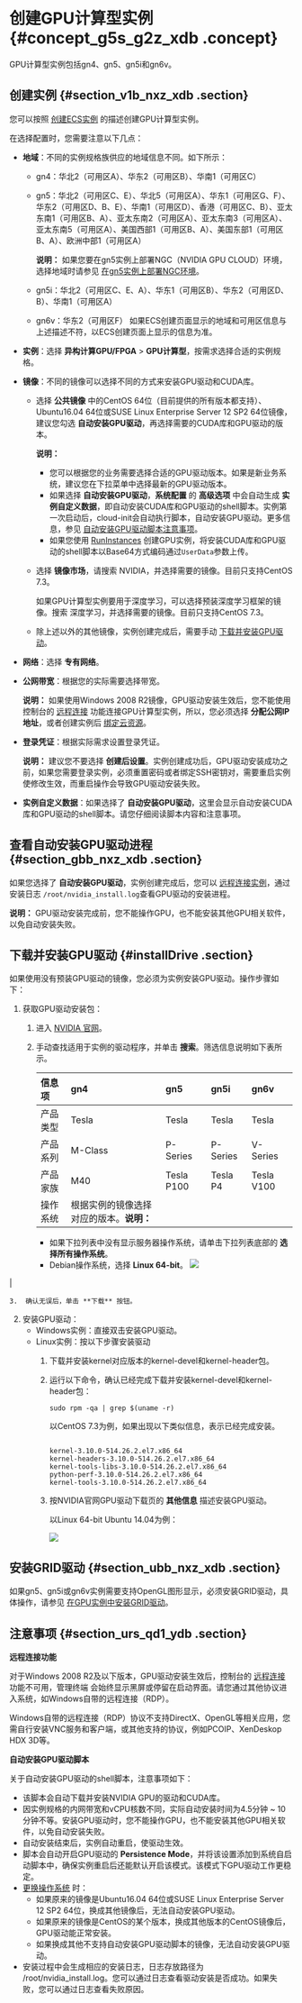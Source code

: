# 创建GPU计算型实例 {#concept_g5s_g2z_xdb .concept}

GPU计算型实例包括gn4、gn5、gn5i和gn6v。

## 创建实例 {#section_v1b_nxz_xdb .section}

您可以按照 [创建ECS实例](intl.zh-CN/用户指南/实例/创建实例/使用向导创建实例.md#) 的描述创建GPU计算型实例。

在选择配置时，您需要注意以下几点：

-   **地域**：不同的实例规格族供应的地域信息不同。如下所示：

    -   gn4：华北2（可用区A）、华东2（可用区B）、华南1（可用区C）
    -   gn5：华北2（可用区C、E）、华北5（可用区A）、华东1（可用区G、F）、华东2（可用区D、B、E）、华南1（可用区D）、香港（可用区C、B）、亚太东南1（可用区B、A）、亚太东南2（可用区A）、亚太东南3（可用区A）、亚太东南5（可用区A）、美国西部1（可用区B、A）、美国东部1（可用区B、A）、欧洲中部1（可用区A）

        **说明：** 如果您要在gn5实例上部署NGC（NVIDIA GPU CLOUD）环境，选择地域时请参见 [在gn5实例上部署NGC环境](../../../../../intl.zh-CN/最佳实践/GPU实例最佳实践/在gn5实例上部署NGC环境.md#)。

    -   gn5i：华北2（可用区C、E、A）、华东1（可用区B）、华东2（可用区D、B）、华南1（可用区A）
    -   gn6v：华东2（可用区F）
    如果ECS创建页面显示的地域和可用区信息与上述描述不符，以ECS创建页面上显示的信息为准。

-   **实例**：选择 **异构计算GPU/FPGA** \> **GPU计算型**，按需求选择合适的实例规格。
-   **镜像**：不同的镜像可以选择不同的方式来安装GPU驱动和CUDA库。
    -   选择 **公共镜像** 中的CentOS 64位（目前提供的所有版本都支持）、Ubuntu16.04 64位或SUSE Linux Enterprise Server 12 SP2 64位镜像，建议您勾选 **自动安装GPU驱动**，再选择需要的CUDA库和GPU驱动的版本。

        **说明：** 

        -   您可以根据您的业务需要选择合适的GPU驱动版本。如果是新业务系统，建议您在下拉菜单中选择最新的GPU驱动版本。
        -   如果选择 **自动安装GPU驱动**，**系统配置** 的 **高级选项** 中会自动生成 **实例自定义数据**，即自动安装CUDA库和GPU驱动的shell脚本。实例第一次启动后，cloud-init会自动执行脚本，自动安装GPU驱动。更多信息，参见 [自动安装GPU驱动脚本注意事项](#)。
        -   如果您使用 [RunInstances](../../../../../intl.zh-CN/API参考/实例/RunInstances.md#) 创建GPU实例，将安装CUDA库和GPU驱动的shell脚本以Base64方式编码通过`UserData`参数上传。
    -   选择 **镜像市场**，请搜索 NVIDIA，并选择需要的镜像。目前只支持CentOS 7.3。

        如果GPU计算型实例要用于深度学习，可以选择预装深度学习框架的镜像。搜索 深度学习，并选择需要的镜像。目前只支持CentOS 7.3。

    -   除上述以外的其他镜像，实例创建完成后，需要手动 [下载并安装GPU驱动](#)。
-   **网络**：选择 **专有网络**。
-   **公网带宽**：根据您的实际需要选择带宽。

    **说明：** 如果使用Windows 2008 R2镜像，GPU驱动安装生效后，您不能使用控制台的 [远程连接](intl.zh-CN/用户指南/连接实例/使用管理终端连接ECS实例.md#) 功能连接GPU计算型实例，所以，您必须选择 **分配公网IP地址**，或者创建实例后 [绑定云资源](../../../../../intl.zh-CN/用户指南/绑定云资源.md#)。

-   **登录凭证**：根据实际需求设置登录凭证。

    **说明：** 建议您不要选择 **创建后设置**。实例创建成功后，GPU驱动安装成功之前，如果您需要登录实例，必须重置密码或者绑定SSH密钥对，需要重启实例使修改生效，而重启操作会导致GPU驱动安装失败。

-   **实例自定义数据**：如果选择了 **自动安装GPU驱动**，这里会显示自动安装CUDA库和GPU驱动的shell脚本。请您仔细阅读脚本内容和注意事项。

## 查看自动安装GPU驱动进程 {#section_gbb_nxz_xdb .section}

如果您选择了 **自动安装GPU驱动**，实例创建完成后，您可以 [远程连接实例](intl.zh-CN/用户指南/连接实例/连接实例概述.md#)，通过安装日志 `/root/nvidia_install.log`查看GPU驱动的安装进程。

**说明：** GPU驱动安装完成前，您不能操作GPU，也不能安装其他GPU相关软件，以免自动安装失败。

## 下载并安装GPU驱动 {#installDrive .section}

如果使用没有预装GPU驱动的镜像，您必须为实例安装GPU驱动。操作步骤如下：

1.  获取GPU驱动安装包：
    1.  进入 [NVIDIA 官网](http://www.nvidia.com/Download/index.aspx?lang=cn)。
    2.  手动查找适用于实例的驱动程序，并单击 **搜索**。筛选信息说明如下表所示。

        |信息项|gn4|gn5|gn5i|gn6v|
        |:--|:--|:--|:---|:---|
        |产品类型|Tesla|Tesla|Tesla|Tesla|
        |产品系列|M-Class|P-Series|P-Series|V-Series|
        |产品家族|M40|Tesla P100|Tesla P4|Tesla V100|
        |操作系统|根据实例的镜像选择对应的版本。**说明：** 

        -   如果下拉列表中没有显示服务器操作系统，请单击下拉列表底部的 **选择所有操作系统**。
        -   Debian操作系统，选择 **Linux 64-bit**。
![](http://static-aliyun-doc.oss-cn-hangzhou.aliyuncs.com/assets/img/9632/15489066625114_zh-CN.png)

|

    3.  确认无误后，单击 **下载** 按钮。
2.  安装GPU驱动：
    -   Windows实例：直接双击安装GPU驱动。
    -   Linux实例：按以下步骤安装驱动
        1.  下载并安装kernel对应版本的kernel-devel和kernel-header包。
        2.  运行以下命令，确认已经完成下载并安装kernel-devel和kernel-header包：

            ```
            sudo rpm -qa | grep $(uname -r)
            ```

            以CentOS 7.3为例，如果出现以下类似信息，表示已经完成安装。

            ```
            
            kernel-3.10.0-514.26.2.el7.x86_64
            kernel-headers-3.10.0-514.26.2.el7.x86_64
            kernel-tools-libs-3.10.0-514.26.2.el7.x86_64
            python-perf-3.10.0-514.26.2.el7.x86_64
            kernel-tools-3.10.0-514.26.2.el7.x86_64
            ```

        3.  按NVIDIA官网GPU驱动下载页的 **其他信息** 描述安装GPU驱动。

            以Linux 64-bit Ubuntu 14.04为例：

            ![](http://static-aliyun-doc.oss-cn-hangzhou.aliyuncs.com/assets/img/9632/15489066625117_zh-CN.png)


## 安装GRID驱动 {#section_ubb_nxz_xdb .section}

如果gn5、gn5i或gn6v实例需要支持OpenGL图形显示，必须安装GRID驱动，具体操作，请参见 [在GPU实例中安装GRID驱动](../../../../../intl.zh-CN/最佳实践/GPU实例最佳实践/在gn5__gn5i__gn6v实例中安装GRID驱动.md#)。

## 注意事项 {#section_urs_qd1_ydb .section}

**远程连接功能**

对于Windows 2008 R2及以下版本，GPU驱动安装生效后，控制台的 [远程连接](intl.zh-CN/用户指南/连接实例/使用管理终端连接ECS实例.md#) 功能不可用，管理终端 会始终显示黑屏或停留在启动界面。请您通过其他协议进入系统，如Windows自带的远程连接（RDP）。

Windows自带的远程连接（RDP）协议不支持DirectX、OpenGL等相关应用，您需自行安装VNC服务和客户端，或其他支持的协议，例如PCOIP、XenDeskop HDX 3D等。

**自动安装GPU驱动脚本**

关于自动安装GPU驱动的shell脚本，注意事项如下：

-   该脚本会自动下载并安装NVIDIA GPU的驱动和CUDA库。
-   因实例规格的内网带宽和vCPU核数不同，实际自动安装时间为4.5分钟 ~ 10分钟不等。安装GPU驱动时，您不能操作GPU，也不能安装其他GPU相关软件，以免自动安装失败。
-   自动安装结束后，实例自动重启，使驱动生效。
-   脚本会自动开启GPU驱动的 **Persistence Mode**，并将该设置添加到系统自启动脚本中，确保实例重启后还能默认开启该模式。该模式下GPU驱动工作更稳定。
-   [更换操作系统](intl.zh-CN/用户指南/实例/更换操作系统.md#) 时：
    -   如果原来的镜像是Ubuntu16.04 64位或SUSE Linux Enterprise Server 12 SP2 64位，换成其他镜像后，无法自动安装GPU驱动。
    -   如果原来的镜像是CentOS的某个版本，换成其他版本的CentOS镜像后，GPU驱动能正常安装。
    -   如果换成其他不支持自动安装GPU驱动脚本的镜像，无法自动安装GPU驱动。
-   安装过程中会生成相应的安装日志，日志存放路径为 /root/nvidia\_install.log。您可以通过日志查看驱动安装是否成功。如果失败，您可以通过日志查看失败原因。

